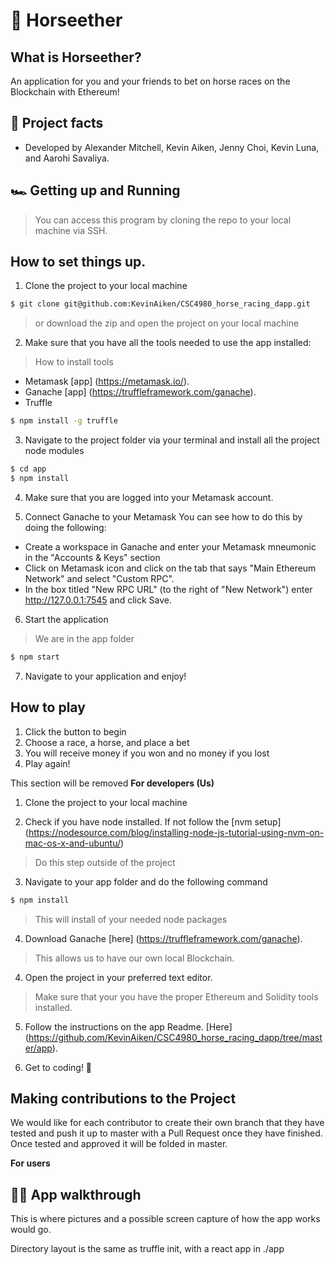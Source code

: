 # 🏇 Horseether

## What is Horseether?
An application for you and your friends to bet on horse races on the Blockchain with Ethereum!

## 💯 Project facts
* Developed by Alexander Mitchell, Kevin Aiken, Jenny Choi, Kevin Luna, and Aarohi Savaliya.

## 🏎 Getting up and Running

> You can access this program by cloning the repo to your local machine via SSH.

## How to set things up.

1. Clone the project to your local machine
```BASH 
$ git clone git@github.com:KevinAiken/CSC4980_horse_racing_dapp.git
```
> or download the zip and open the project on your local machine

2. Make sure that you have all the tools needed to use the app installed:

> How to install tools
* Metamask [app] (https://metamask.io/).
* Ganache [app] (https://truffleframework.com/ganache).
* Truffle
```BASH 
$ npm install -g truffle
```

3. Navigate to the project folder via your terminal and install all the project node modules 
```BASH 
$ cd app
$ npm install
```
 
4. Make sure that you are logged into your Metamask account.

5. Connect Ganache to your Metamask
You can see how to do this by doing the following:
* Create a workspace in Ganache and enter your Metamask mneumonic in the "Accounts & Keys" section
* Click on Metamask icon and click on the tab that says "Main Ethereum Network" and select "Custom RPC".
* In the box titled "New RPC URL" (to the right of "New Network") enter http://127.0.0.1:7545 and click Save.

6. Start the application
> We are in the app folder
```BASH 
$ npm start
```

7. Navigate to your application and enjoy!


## How to play
1. Click the button to begin
2. Choose a race, a horse, and place a bet
3. You will receive money if you won and no money if you lost
4. Play again!

This section will be removed
**For developers (Us)**
1. Clone the project to your local machine


2. Check if you have node installed. If not follow the [nvm setup] (https://nodesource.com/blog/installing-node-js-tutorial-using-nvm-on-mac-os-x-and-ubuntu/)
> Do this step outside of the project

3. Navigate to your app folder and do the following command
```bash
$ npm install
```
> This will install of your needed node packages

4. Download Ganache [here] (https://truffleframework.com/ganache).
> This allows us to have our own local Blockchain.

4. Open the project in your preferred text editor.
> Make sure that your you have the proper Ethereum and Solidity tools installed.

5. Follow the instructions on the app Readme. [Here] (https://github.com/KevinAiken/CSC4980_horse_racing_dapp/tree/master/app).

6. Get to coding! 🤘

## Making contributions to the Project
We would like for each contributor to create their own branch that they have tested and push it up to master with a Pull Request once they have finished.
Once tested and approved it will be folded in master.

**For users**


## 🚶‍♀️ App walkthrough
This is where pictures and a possible screen capture of how the app works would go.





Directory layout is the same as truffle init, with a react app in ./app
